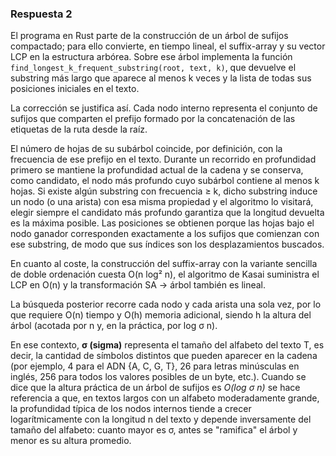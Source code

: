 ### Respuesta 2

El programa en Rust parte de la construcción de un árbol de sufijos compactado; para ello convierte, en tiempo lineal, el suffix-array y su vector LCP en la estructura arbórea. 
Sobre ese árbol implementa la función `find_longest_k_frequent_substring(root, text, k)`, que devuelve el substring más largo que aparece al menos k veces y 
la lista de todas sus posiciones iniciales en el texto.

La corrección se justifica así. Cada nodo interno representa el conjunto de sufijos que comparten el prefijo formado por la concatenación de las etiquetas de la ruta desde la raíz. 

El número de hojas de su subárbol coincide, por definición, con la frecuencia de ese prefijo en el texto. Durante un recorrido en profundidad primero se mantiene la profundidad actual de la cadena y se conserva, como candidato, el nodo más profundo cuyo subárbol contiene al menos k hojas. 
Si existe algún substring con frecuencia ≥ k, dicho substring induce un nodo (o una arista) con esa misma propiedad y el algoritmo lo visitará, elegir siempre 
el candidato más profundo garantiza que la longitud devuelta es la máxima posible. 
Las posiciones se obtienen porque las hojas bajo el nodo ganador corresponden exactamente a los sufijos que comienzan con ese substring, de modo que sus índices son los desplazamientos buscados.

En cuanto al coste, la construcción del suffix-array con la variante sencilla de doble ordenación cuesta O(n log² n), el algoritmo de Kasai suministra el LCP 
en O(n) y la transformación SA -> árbol también es lineal. 

La búsqueda posterior recorre cada nodo y cada arista una sola vez, por lo que requiere O(n) tiempo y O(h) memoria adicional, siendo h la altura del árbol (acotada por n y, en la práctica, por log σ n).

En ese contexto, **σ (sigma)** representa el tamaño del alfabeto del texto T, es decir, la cantidad de símbolos distintos que pueden aparecer en la cadena (por ejemplo, 4 para el ADN {A, C, G, T}, 26 para letras minúsculas en inglés, 256 para todos los valores posibles de un byte, etc.).
Cuando se dice que la altura práctica de un árbol de sufijos es *O(log σ n)* se hace referencia a que, en textos largos con un alfabeto moderadamente grande, 
la profundidad típica de los nodos internos tiende a crecer logarítmicamente con la longitud n del texto y depende inversamente del  tamaño del alfabeto: cuanto mayor es σ, antes se "ramifica" el árbol y menor es su altura promedio.
